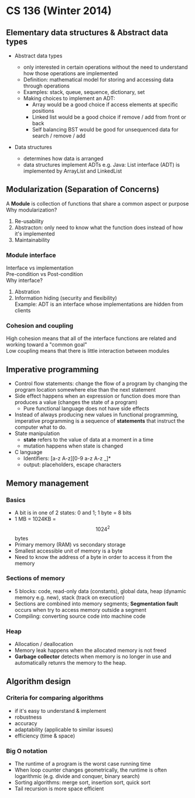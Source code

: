 # CS 136 (Winter 2014)

## Elementary data structures & Abstract data types
- Abstract data types
	- only interested in certain operations without the need to understand how those operations are implemented
	- Definition: mathematical model for storing and accessing data through operations
	- Examples: stack, queue, sequence, dictionary, set
	- Making choices to implement an ADT:
		- Array would be a good choice if access elements at specific positions
		- Linked list would be a good choice if remove / add from front or back
		- Self balancing BST would be good for unsequenced data for search / remove / add

- Data structures
	- determines how data is arranged
	- data structures implement ADTs e.g. Java: List interface (ADT) is implemented by ArrayList and LinkedList

## Modularization (Separation of Concerns)
A **Module** is collection of functions that share a common aspect or purpose   
Why modularization?   
1. Re-usability   
2. Abstracton: only need to know what the function does instead of how it's implemented
3. Maintainability   

### Module interface
Interface vs implementation   
Pre-condition vs Post-condition   
Why interface?   
1. Abstration   
2. Information hiding (security and flexibility)   
Example: ADT is an interface whose implementations are hidden from clients 

### Cohesion and coupling
High cohesion means that all of the interface functions are related and working toward a "common goal"   
Low coupling means that there is little interaction between modules

## Imperative programming
- Control flow statements: change the flow of a program by changing the program location somewhere else than the next statement
- Side effect happens when an expression or function does more than produces a value (changes the state of a program) 
	- Pure functional language does not have side effects
- Instead of always producing new values in functional programming, imperative programming is a sequence of **statements** that instruct the computer what to do.
- State manipulation
	- **state** refers to the value of data at a moment in a time
	- mutation happens when state is changed
- C language
	- Identifiers: [a-z A-z][0-9 a-z A-z _]*
	- output: placeholders, escape characters

## Memory management
### Basics
- A bit is in one of 2 states: 0 and 1; 1 byte = 8 bits 
- 1 MB = 1024KB = $$1024^2$$ bytes
- Primary memory (RAM) vs secondary storage
- Smallest accessible unit of memory is a byte
- Need to know the address of a byte in order to access it from the memory

### Sections of memory
- 5 blocks: code, read-only data (constants), global data, heap (dynamic memory e.g. new), stack (track on execution)
- Sections are combined into memory segments; **Segmentation fault** occurs when try to access memory outside a segment
- Compiling: converting source code into machine code

### Heap
- Allocation / deallocation
- Memory leak happens when the allocated memory is not freed
- **Garbage collector** detects when memory is no longer in use and automatically retunrs the memory to the heap. 

## Algorithm design
### Criteria for comparing algorithms
- if it's easy to understand & implement
- robustness
- accuracy
- adaptability (applicable to similar issues)
- efficiency (time & space)

### Big O notation
- The runtime of a program is the worst case running time
- When loop counter changes geometrically, the runtime is often logarithmic (e.g. divide and conquer, binary search)
- Sorting algorithms: merge sort, insertion sort, quick sort
- Tail recursion is more space efficient

